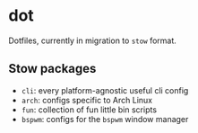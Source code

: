 # dot
Dotfiles, currently in migration to `stow` format.

## Stow packages
* `cli`: every platform-agnostic useful cli config
* `arch`: configs specific to Arch Linux
* `fun`: collection of fun little bin scripts
* `bspwm`: configs for the `bspwm` window manager
